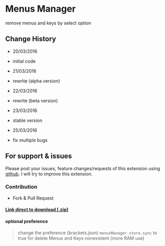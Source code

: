 # Menus Manager
remove menus and keys by select option

## Change History

- 20/03/2016
 * initial code
- 21/03/2016
 * rewrite (alpha version)
- 22/03/2016
 * rewrite (beta version)
- 23/03/2016
 * stable version
- 25/03/2016
 * fix multiple bugs

## For support & issues

Please post your issues, feature changes/requests of this extension using [github](https://github.com/DH3ALEJANDRO/brackets-menus.manager/issues). I will try to improve this extension.

### Contribution
 - Fork & Pull Request

#### [Link direct to download [.zip]](https://s3.amazonaws.com/extend.brackets/brackets-menus.manager/brackets-menus.manager-1.0.4.zip)

#### optional preference

> change the preference (brackets.json) `menusManager.store.sync` to true for delete Menus and Keys nonexistent (more RAM use)
